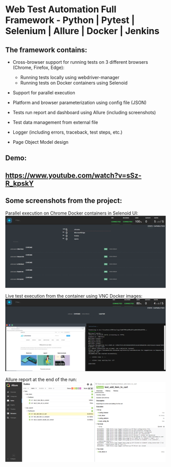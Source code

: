 # Web Test Automation Full Framework - Python | Pytest | Selenium | Allure | Docker | Jenkins

## **The framework contains:**

- Cross-browser support for running tests on 3 different browsers (Chrome, Firefox, Edge):
    - Running tests locally using webdriver-manager
    - Running tests on Docker containers using Selenoid
  
- Support for parallel execution
  
- Platform and browser parameterization using config file (JSON)

- Tests run report and dashboard using Allure (including screenshots)

- Test data management from external file

- Logger (including errors, traceback, test steps, etc.)

- Page Object Model design


## **Demo:**  
## https://www.youtube.com/watch?v=sSz-R_kpskY


## **Some screenshots from the project:**

Parallel execution on Chrome Docker containers in Selenoid UI:
![alt text](https://github.com/NetanelMosheCohen/SeleniumPython/blob/master/Selenoid.PNG?raw=true)


Live test execution from the container using VNC Docker images:
![alt text](https://github.com/NetanelMosheCohen/SeleniumPython/blob/master/Docker.PNG?raw=true)


Allure report at the end of the run:
![alt text](https://github.com/NetanelMosheCohen/SeleniumPython/blob/master/Allure.PNG?raw=true)
